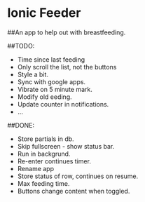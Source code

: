 Ionic Feeder
=====================

##An app to help out with breastfeeding.

##TODO:

* Time since last feeding
* Only scroll the list, not the buttons
* Style a bit.
* Sync with google apps.
* Vibrate on 5 minute mark.
* Modify old eeding.
* Update counter in notifications.
* ...

##DONE:
* Store partials in db.
* Skip fullscreen - show status bar.
* Run in backgrund.
* Re-enter continues timer.
* Rename app
* Store status of row, continues on resume.
* Max feeding time.
* Buttons change content when toggled.


